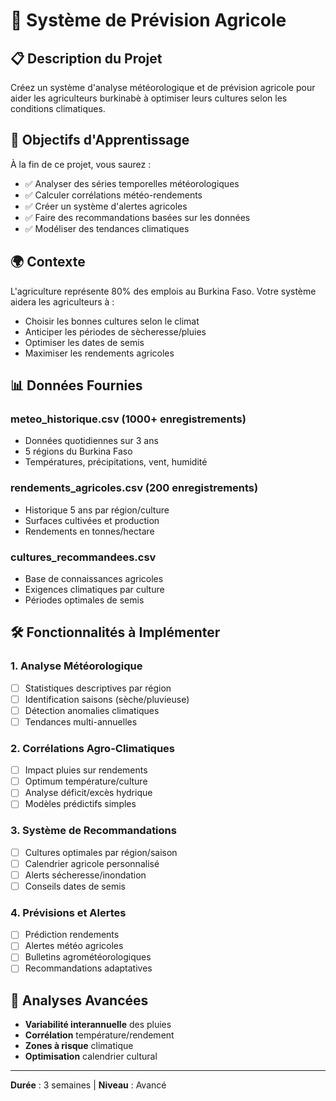 # 🌾 Système de Prévision Agricole

## 📋 Description du Projet  

Créez un système d'analyse météorologique et de prévision agricole pour aider les agriculteurs burkinabè à optimiser leurs cultures selon les conditions climatiques.

## 🎯 Objectifs d'Apprentissage

À la fin de ce projet, vous saurez :
- ✅ Analyser des séries temporelles météorologiques
- ✅ Calculer corrélations météo-rendements
- ✅ Créer un système d'alertes agricoles
- ✅ Faire des recommandations basées sur les données
- ✅ Modéliser des tendances climatiques

## 🌍 Contexte

L'agriculture représente 80% des emplois au Burkina Faso. Votre système aidera les agriculteurs à :
- Choisir les bonnes cultures selon le climat
- Anticiper les périodes de sècheresse/pluies
- Optimiser les dates de semis
- Maximiser les rendements agricoles

## 📊 Données Fournies

### meteo_historique.csv (1000+ enregistrements)
- Données quotidiennes sur 3 ans
- 5 régions du Burkina Faso
- Températures, précipitations, vent, humidité

### rendements_agricoles.csv (200 enregistrements)
- Historique 5 ans par région/culture
- Surfaces cultivées et production
- Rendements en tonnes/hectare

### cultures_recommandees.csv
- Base de connaissances agricoles
- Exigences climatiques par culture
- Périodes optimales de semis

## 🛠️ Fonctionnalités à Implémenter

### 1. Analyse Météorologique
- [ ] Statistiques descriptives par région
- [ ] Identification saisons (sèche/pluvieuse)
- [ ] Détection anomalies climatiques
- [ ] Tendances multi-annuelles

### 2. Corrélations Agro-Climatiques  
- [ ] Impact pluies sur rendements
- [ ] Optimum température/culture
- [ ] Analyse déficit/excès hydrique
- [ ] Modèles prédictifs simples

### 3. Système de Recommandations
- [ ] Cultures optimales par région/saison
- [ ] Calendrier agricole personnalisé
- [ ] Alerts sécheresse/inondation
- [ ] Conseils dates de semis

### 4. Prévisions et Alertes
- [ ] Prédiction rendements
- [ ] Alertes météo agricoles
- [ ] Bulletins agrométéorologiques
- [ ] Recommandations adaptatives

## 🎯 Analyses Avancées

- **Variabilité interannuelle** des pluies
- **Corrélation** température/rendement  
- **Zones à risque** climatique
- **Optimisation** calendrier cultural

---

**Durée** : 3 semaines | **Niveau** : Avancé